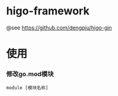 # higo-framework
@see https://github.com/dengpju/higo-gin

# 使用
### 修改go.mod模块
```
module [模块名称]
```
